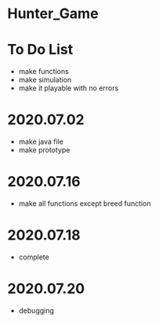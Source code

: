 # Hunter_Game

# To Do List
- make functions
- make simulation
- make it playable with no errors
# 2020.07.02
- make java file
- make prototype
# 2020.07.16
- make all functions except breed function
# 2020.07.18
- complete
# 2020.07.20
- debugging
